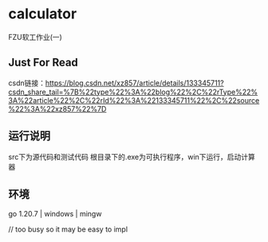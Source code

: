 # calculator
FZU软工作业(一)
## Just For Read
csdn链接：https://blog.csdn.net/xz857/article/details/133345711?csdn_share_tail=%7B%22type%22%3A%22blog%22%2C%22rType%22%3A%22article%22%2C%22rId%22%3A%22133345711%22%2C%22source%22%3A%22xz857%22%7D

## 运行说明
src下为源代码和测试代码
根目录下的.exe为可执行程序，win下运行，启动计算器

## 环境
go 1.20.7 | windows | mingw


// too busy so it may be easy to impl
